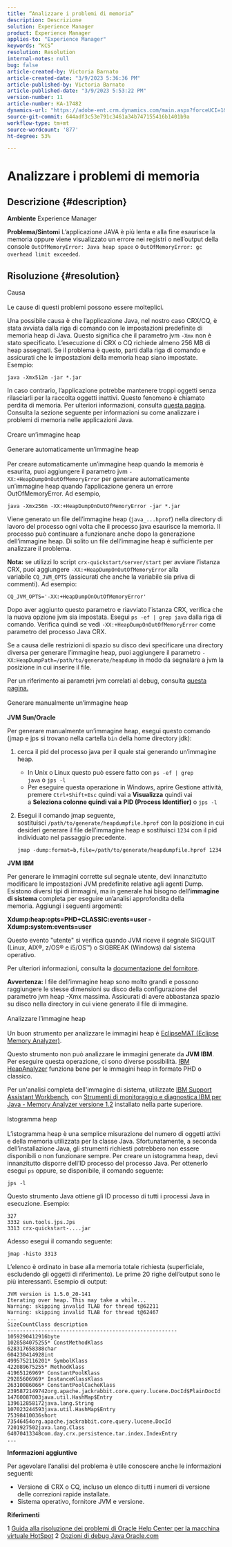 ```yaml
---
title: “Analizzare i problemi di memoria”
description: Descrizione
solution: Experience Manager
product: Experience Manager
applies-to: "Experience Manager"
keywords: “KCS”
resolution: Resolution
internal-notes: null
bug: false
article-created-by: Victoria Barnato
article-created-date: "3/9/2023 5:36:36 PM"
article-published-by: Victoria Barnato
article-published-date: "3/9/2023 5:53:22 PM"
version-number: 11
article-number: KA-17482
dynamics-url: "https://adobe-ent.crm.dynamics.com/main.aspx?forceUCI=1&pagetype=entityrecord&etn=knowledgearticle&id=021ee8eb-a0be-ed11-83ff-6045bd006b3d"
source-git-commit: 644adf3c53e791c3461a34b747155416b1401b9a
workflow-type: tm+mt
source-wordcount: '877'
ht-degree: 53%

---
```


# Analizzare i problemi di memoria

## Descrizione {#description}

<b>Ambiente</b>
Experience Manager


<b>Problema/Sintomi</b>
L’applicazione JAVA è più lenta e alla fine esaurisce la memoria oppure viene visualizzato un errore nei registri o nell’output della console `OutOfMemoryError: Java heap space` o `OutOfMemoryError: gc overhead limit exceeded`.


## Risoluzione {#resolution}

Causa<br><br>
Le cause di questi problemi possono essere molteplici.

Una possibile causa è che l’applicazione Java, nel nostro caso CRX/CQ, è stata avviata dalla riga di comando con le impostazioni predefinite di memoria heap di Java. Questo significa che il parametro jvm `-Xmx` non è stato specificato. L’esecuzione di CRX o CQ richiede almeno 256 MB di heap assegnati. Se il problema è questo, parti dalla riga di comando e assicurati che le impostazioni della memoria heap siano impostate. Esempio:


```
java -Xmx512m -jar *.jar
```


In caso contrario, l’applicazione potrebbe mantenere troppi oggetti senza rilasciarli per la raccolta oggetti inattivi. Questo fenomeno è chiamato perdita di memoria. Per ulteriori informazioni, consulta [questa pagina](https://docs.oracle.com/javase/7/docs/webnotes/tsg/TSG-VM/html/memleaks.html). Consulta la sezione seguente per informazioni su come analizzare i problemi di memoria nelle applicazioni Java.
<br><br>Creare un’immagine heap<br><br>Generare automaticamente un’immagine heap<br><br>
Per creare automaticamente un’immagine heap quando la memoria è esaurita, puoi aggiungere il parametro jvm `-XX:+HeapDumpOnOutOfMemoryError` per generare automaticamente un’immagine heap quando l’applicazione genera un errore OutOfMemoryError. Ad esempio,


```
java -Xmx256m -XX:+HeapDumpOnOutOfMemoryError -jar *.jar
```


Viene generato un file dell’immagine heap (`java_...hprof`) nella directory di lavoro del processo ogni volta che il processo java esaurisce la memoria. Il processo può continuare a funzionare anche dopo la generazione dell’immagine heap. Di solito un file dell’immagine heap è sufficiente per analizzare il problema.

<b>Nota:</b> se utilizzi lo script `crx-quickstart/server/start` per avviare l’istanza CRX, puoi aggiungere `-XX:+HeapDumpOnOutOfMemoryError` alla variabile `CQ_JVM_OPTS` (assicurati che anche la variabile sia priva di commenti). Ad esempio:


```
CQ_JVM_OPTS='-XX:+HeapDumpOnOutOfMemoryError'
```


Dopo aver aggiunto questo parametro e riavviato l’istanza CRX, verifica che la nuova opzione jvm sia impostata. Esegui `ps -ef | grep java` dalla riga di comando. Verifica quindi se vedi `-XX:+HeapDumpOnOutOfMemoryError` come parametro del processo Java CRX.

Se a causa delle restrizioni di spazio su disco devi specificare una directory diversa per generare l’immagine heap, puoi aggiungere il parametro `-XX:HeapDumpPath=/path/to/generate/heapdump` in modo da segnalare a jvm la posizione in cui inserire il file.

Per un riferimento ai parametri jvm correlati al debug, consulta [questa pagina.
](http://java.sun.com/javase/technologies/hotspot/vmoptions.jsp#DebuggingOptions)
<br><br>Generare manualmente un’immagine heap<br><br>
<b>JVM Sun/Oracle</b>

Per generare manualmente un’immagine heap, esegui questo comando (jmap e jps si trovano nella cartella `bin` della home directory jdk):

1. cerca il pid del processo java per il quale stai generando un’immagine heap.
   - In Unix o Linux questo può essere fatto con `ps -ef | grep java` o `jps -l`
   - Per eseguire questa operazione in Windows, aprire Gestione attività, premere `Ctrl+Shift+Esc` quindi vai a <b>Visualizza</b> quindi vai a <b>Seleziona colonne </b><b>quindi vai a</b> <b>PID (Process Identifier)</b> o `jps -l`
2. Esegui il comando jmap seguente, sostituisci `/path/to/generate/heapdumpfile.hprof` con la posizione in cui desideri generare il file dell’immagine heap e sostituisci `1234` con il pid individuato nel passaggio precedente.

   ```
   jmap -dump:format=b,file=/path/to/generate/heapdumpfile.hprof 1234
   ```


<b>JVM IBM</b>

Per generare le immagini corrette sul segnale utente, devi innanzitutto modificare le impostazioni JVM predefinite relative agli agenti Dump. Esistono diversi tipi di immagini, ma in generale hai bisogno dell’<b>immagine di sistema</b> completa per eseguire un’analisi approfondita della memoria. Aggiungi i seguenti argomenti:

<b>Xdump:heap:opts=PHD+CLASSIC:events=user -Xdump:system:events=user</b>

Questo evento &quot;utente&quot; si verifica quando JVM riceve il segnale SIGQUIT (Linux, AIX®, z/OS® e i5/OS™) o SIGBREAK (Windows) dal sistema operativo.

Per ulteriori informazioni, consulta la [documentazione del fornitore](https://www.ibm.com/support/pages/node/159631).

<b>Avvertenza:</b> I file dell’immagine heap sono molto grandi e possono raggiungere le stesse dimensioni su disco della configurazione del parametro jvm heap -Xmx massima. Assicurati di avere abbastanza spazio su disco nella directory in cui viene generato il file di immagine.
<br><br>Analizzare l’immagine heap<br><br>
Un buon strumento per analizzare le immagini heap è [EclipseMAT (Eclipse Memory Analyzer)](https://www.eclipse.org/mat/).

Questo strumento non può analizzare le immagini generate da <b>JVM IBM</b>. Per eseguire questa operazione, ci sono diverse possibilità. [IBM HeapAnalyzer](https://www.ibm.com/support/pages/ibm-heapanalyzer) funziona bene per le immagini heap in formato PHD o classico.

Per un&#39;analisi completa dell&#39;immagine di sistema, utilizzate [IBM Support Assistant Workbench](https://www.ibm.com/support/pages/node/718131), con [Strumenti di monitoraggio e diagnostica IBM per Java - Memory Analyzer versione 1.2](https://www.ibm.com/docs/en/sdk-java-technology/8?topic=SSYKE2_8.0.0/com.ibm.java.80.doc/diag/tools/tool_memoryanalyzer.htm) installato nella parte superiore.
<br><br>Istogramma heap<br><br>
L’istogramma heap è una semplice misurazione del numero di oggetti attivi e della memoria utilizzata per la classe Java. Sfortunatamente, a seconda dell’installazione Java, gli strumenti richiesti potrebbero non essere disponibili o non funzionare sempre. Per creare un istogramma heap, devi innanzitutto disporre dell’ID processo del processo Java. Per ottenerlo esegui `ps` oppure, se disponibile, il comando seguente:


```
jps -l
```


Questo strumento Java ottiene gli ID processo di tutti i processi Java in esecuzione. Esempio:


```
327 
3332 sun.tools.jps.Jps
3313 crx-quickstart-....jar
```


Adesso esegui il comando seguente:


```
jmap -histo 3313
```


L’elenco è ordinato in base alla memoria totale richiesta (superficiale, escludendo gli oggetti di riferimento). Le prime 20 righe dell’output sono le più interessanti. Esempio di output:


```
JVM version is 1.5.0_20-141
Iterating over heap. This may take a while...
Warning: skipping invalid TLAB for thread t@62211
Warning: skipping invalid TLAB for thread t@62467
...
SizeCountClass description
-------------------------------------------------------
1059290412916byte
1028584075255* ConstMethodKlass
628317658388char
604230414928int
4995752116201* SymbolKlass
422089675255* MethodKlass
41965126969* ConstantPoolKlass
29285606969* InstanceKlassKlass
26310086066* ConstantPoolCacheKlass
2395872149742org.apache.jackrabbit.core.query.lucene.DocId$PlainDocId
14760087003java.util.HashMap$Entry
139612858172java.lang.String
107023244593java.util.HashMap$Entry
75398410036short
73546454org.apache.jackrabbit.core.query.lucene.DocId
7201927502java.lang.Class
64070413348com.day.crx.persistence.tar.index.IndexEntry
...
```


<b>Informazioni aggiuntive</b>

Per agevolare l’analisi del problema è utile conoscere anche le informazioni seguenti:

- Versione di CRX o CQ, incluso un elenco di tutti i numeri di versione delle correzioni rapide installate.
- Sistema operativo, fornitore JVM e versione.


<b>Riferimenti</b>

1 [Guida alla risoluzione dei problemi di Oracle Help Center per la macchina virtuale HotSpot](https://docs.oracle.com/javase/7/docs/webnotes/tsg/TSG-VM/html/memleaks.html)
2 [Opzioni di debug Java Oracle.com](https://www.oracle.com/java/technologies/javase/vmoptions-jsp.html#DebuggingOptions)
